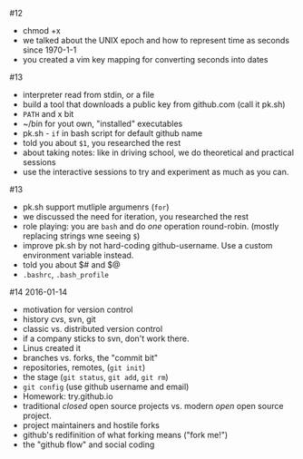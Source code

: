 #12
- chmod +x 
- we talked about the UNIX epoch and how to represent time as seconds since 1970-1-1
- you created a vim key mapping for converting seconds into dates

#13 
- interpreter read from stdin, or a file
- build a tool that downloads a public key from github.com (call it pk.sh)
- `PATH` and x bit
- ~/bin for yout own, "installed" executables
- pk.sh - `if` in bash script for default github name 
- told you about `$1`, you researched the rest
- about taking notes: like in driving school, we do theoretical and practical sessions
- use the interactive sessions to try and experiment as much as you can.

#13
- pk.sh support mutliple argumenrs (`for`)
- we discussed the need for iteration, you researched the rest
- role playing: you are `bash` and do _one_ operation round-robin. (mostly replacing strings wne seeing `$`)
- improve pk.sh by not hard-coding github-username. Use a custom environment variable instead.
- told you about $# and $@
- `.bashrc`, `.bash_profile`

#14 2016-01-14
- motivation for version control
- history cvs, svn, git
- classic vs. distributed version control
- if a company sticks to svn, don't work there.
- Linus created it
- branches vs. forks, the "commit bit"
- repositories, remotes, (`git init`)
- the stage (`git status`, `git add`, `git rm`)
- `git config` (use github username and email)
- Homework: try.github.io
- traditional _closed_ open source projects vs. modern _open_ open source project.
- project maintainers and hostile forks
- github's redifinition of what forking means ("fork me!")
- the "github flow" and social coding


